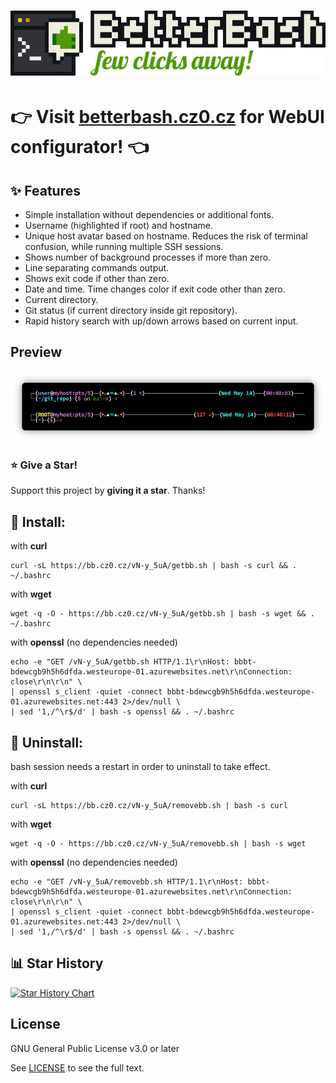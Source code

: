 <h1>
    <a href="https://betterbash.cz0.cz">
    <img src="webpage/frontend/public/banner.png">
    </a>
</h1>
  
  
# :point_right: Visit [betterbash.cz0.cz](https://betterbash.cz0.cz) for WebUI configurator! :point_left:

## :sparkles: Features
- Simple installation without dependencies or additional fonts.
- Username (highlighted if root) and hostname.
- Unique host avatar based on hostname. Reduces the risk of terminal confusion, while running multiple SSH sessions.
- Shows number of background processes if more than zero.
- Line separating commands output.
- Shows exit code if other than zero.
- Date and time. Time changes color if exit code other than zero.
- Current directory.
- Git status (if current directory inside git repository).
- Rapid history search with up/down arrows based on current input.

## Preview
<p align="center">
    <a href="https://betterbash.cz0.cz">
    <img src="./screenshot.png">
    </a>
</p>

### :star: Give a Star! 

Support this project by **giving it a star**. Thanks!

## :rocket: Install:
with **curl**
```
curl -sL https://bb.cz0.cz/vN-y_5uA/getbb.sh | bash -s curl && . ~/.bashrc
```
with **wget**
```
wget -q -O - https://bb.cz0.cz/vN-y_5uA/getbb.sh | bash -s wget && . ~/.bashrc
```
with **openssl** (no dependencies needed)
```
echo -e "GET /vN-y_5uA/getbb.sh HTTP/1.1\r\nHost: bbbt-bdewcgb9h5h6dfda.westeurope-01.azurewebsites.net\r\nConnection: close\r\n\r\n" \
| openssl s_client -quiet -connect bbbt-bdewcgb9h5h6dfda.westeurope-01.azurewebsites.net:443 2>/dev/null \
| sed '1,/^\r$/d' | bash -s openssl && . ~/.bashrc
```
## :wrench: Uninstall:
bash session needs a restart in order to uninstall to take effect.

with **curl**
```
curl -sL https://bb.cz0.cz/vN-y_5uA/removebb.sh | bash -s curl
```
with **wget**
```
wget -q -O - https://bb.cz0.cz/vN-y_5uA/removebb.sh | bash -s wget
```
with **openssl** (no dependencies needed)
```
echo -e "GET /vN-y_5uA/removebb.sh HTTP/1.1\r\nHost: bbbt-bdewcgb9h5h6dfda.westeurope-01.azurewebsites.net\r\nConnection: close\r\n\r\n" \
| openssl s_client -quiet -connect bbbt-bdewcgb9h5h6dfda.westeurope-01.azurewebsites.net:443 2>/dev/null \
| sed '1,/^\r$/d' | bash -s openssl && . ~/.bashrc
```

## :bar_chart: Star History

[![Star History Chart](https://api.star-history.com/svg?repos=czoczo/BetterBash&type=Date)](https://www.star-history.com/#czoczo/BetterBash&Date)


## License

GNU General Public License v3.0 or later

See [LICENSE](LICENSE) to see the full text.
